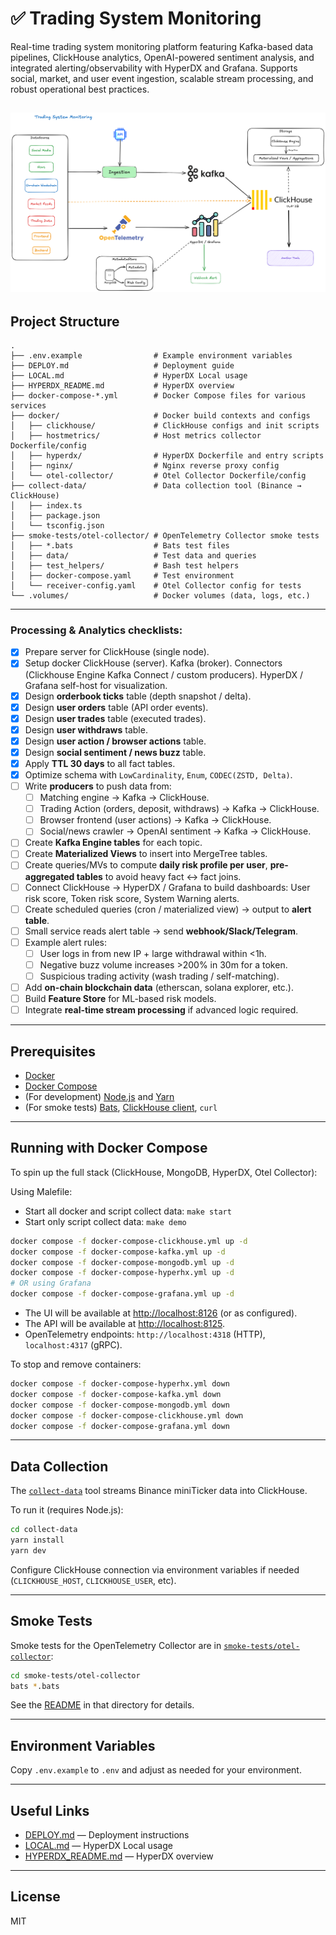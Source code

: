 # ✅ Trading System Monitoring

Real-time trading system monitoring platform featuring Kafka-based data pipelines, ClickHouse analytics, OpenAI-powered sentiment analysis, and integrated alerting/observability with HyperDX and Grafana. Supports social, market, and user event ingestion, scalable stream processing, and robust operational best practices.

## ![DataFlow](./trading-system-monitoring.png)

## Project Structure

```
.
├── .env.example                # Example environment variables
├── DEPLOY.md                   # Deployment guide
├── LOCAL.md                    # HyperDX Local usage
├── HYPERDX_README.md           # HyperDX overview
├── docker-compose-*.yml        # Docker Compose files for various services
├── docker/                     # Docker build contexts and configs
│   ├── clickhouse/             # ClickHouse configs and init scripts
│   ├── hostmetrics/            # Host metrics collector Dockerfile/config
│   ├── hyperdx/                # HyperDX Dockerfile and entry scripts
│   ├── nginx/                  # Nginx reverse proxy config
│   └── otel-collector/         # Otel Collector Dockerfile/config
├── collect-data/               # Data collection tool (Binance → ClickHouse)
│   ├── index.ts
│   ├── package.json
│   └── tsconfig.json
├── smoke-tests/otel-collector/ # OpenTelemetry Collector smoke tests
│   ├── *.bats                  # Bats test files
│   ├── data/                   # Test data and queries
│   ├── test_helpers/           # Bash test helpers
│   ├── docker-compose.yaml     # Test environment
│   └── receiver-config.yaml    # Otel Collector config for tests
└── .volumes/                   # Docker volumes (data, logs, etc.)
```

---

### Processing & Analytics checklists:

- [x] Prepare server for ClickHouse (single node).
- [x] Setup docker ClickHouse (server). Kafka (broker). Connectors (Clickhouse Engine Kafka Connect / custom producers). HyperDX / Grafana self-host for visualization.
- [x] Design **orderbook ticks** table (depth snapshot / delta).
- [x] Design **user orders** table (API order events).
- [x] Design **user trades** table (executed trades).
- [x] Design **user withdraws** table.
- [x] Design **user action / browser actions** table.
- [x] Design **social sentiment / news buzz** table.
- [x] Apply **TTL 30 days** to all fact tables.
- [x] Optimize schema with `LowCardinality`, `Enum`, `CODEC(ZSTD, Delta)`.
- [ ] Write **producers** to push data from:
  - [ ] Matching engine → Kafka → ClickHouse.
  - [ ] Trading Action (orders, deposit, withdraws) → Kafka → ClickHouse.
  - [ ] Browser frontend (user actions) → Kafka → ClickHouse.
  - [ ] Social/news crawler → OpenAI sentiment → Kafka → ClickHouse.
- [ ] Create **Kafka Engine tables** for each topic.
- [ ] Create **Materialized Views** to insert into MergeTree tables.
- [ ] Create queries/MVs to compute **daily risk profile per user**, **pre-aggregated tables** to avoid heavy fact ↔ fact joins.
- [ ] Connect ClickHouse → HyperDX / Grafana to build dashboards: User risk score, Token risk score, System Warning alerts.
- [ ] Create scheduled queries (cron / materialized view) → output to **alert table**.
- [ ] Small service reads alert table → send **webhook/Slack/Telegram**.
- [ ] Example alert rules:
  - [ ] User logs in from new IP + large withdrawal within <1h.
  - [ ] Negative buzz volume increases >200% in 30m for a token.
  - [ ] Suspicious trading activity (wash trading / self-matching).
- [ ] Add **on-chain blockchain data** (etherscan, solana explorer, etc.).
- [ ] Build **Feature Store** for ML-based risk models.
- [ ] Integrate **real-time stream processing** if advanced logic required.

---

## Prerequisites

- [Docker](https://www.docker.com/)
- [Docker Compose](https://docs.docker.com/compose/)
- (For development) [Node.js](https://nodejs.org/) and [Yarn](https://yarnpkg.com/)
- (For smoke tests) [Bats](https://github.com/bats-core/bats-core), [ClickHouse client](https://clickhouse.com/docs/en/integrations/sql-clients/clickhouse-client), `curl`

---

## Running with Docker Compose

To spin up the full stack (ClickHouse, MongoDB, HyperDX, Otel Collector):

Using Malefile:

- Start all docker and script collect data: `make start`
- Start only script collect data: `make demo`

```sh
docker compose -f docker-compose-clickhouse.yml up -d
docker compose -f docker-compose-kafka.yml up -d
docker compose -f docker-compose-mongodb.yml up -d
docker compose -f docker-compose-hyperhx.yml up -d
# OR using Grafana
docker compose -f docker-compose-grafana.yml up -d
```

- The UI will be available at [http://localhost:8126](http://localhost:8126) (or as configured).
- The API will be available at [http://localhost:8125](http://localhost:8125).
- OpenTelemetry endpoints: `http://localhost:4318` (HTTP), `localhost:4317` (gRPC).

To stop and remove containers:

```sh
docker compose -f docker-compose-hyperhx.yml down
docker compose -f docker-compose-kafka.yml down
docker compose -f docker-compose-mongodb.yml down
docker compose -f docker-compose-clickhouse.yml down
docker compose -f docker-compose-grafana.yml down
```

---

## Data Collection

The [`collect-data`](collect-data/index.ts) tool streams Binance miniTicker data into ClickHouse.

To run it (requires Node.js):

```sh
cd collect-data
yarn install
yarn dev
```

Configure ClickHouse connection via environment variables if needed (`CLICKHOUSE_HOST`, `CLICKHOUSE_USER`, etc).

---

## Smoke Tests

Smoke tests for the OpenTelemetry Collector are in [`smoke-tests/otel-collector`](smoke-tests/otel-collector/README.md):

```sh
cd smoke-tests/otel-collector
bats *.bats
```

See the [README](smoke-tests/otel-collector/README.md) in that directory for details.

---

## Environment Variables

Copy `.env.example` to `.env` and adjust as needed for your environment.

---

## Useful Links

- [DEPLOY.md](DEPLOY.md) — Deployment instructions
- [LOCAL.md](LOCAL.md) — HyperDX Local usage
- [HYPERDX_README.md](HYPERDX_README.md) — HyperDX overview

---

## License

MIT
